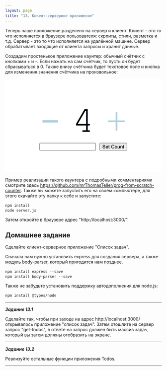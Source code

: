 ```yaml
---
layout: page
title: "13. Клиент-серверное приложение"
---
```


Теперь наше приложение разделено на сервер и клиент. Клиент - это то что исполняется в браузере пользователя: скрпиты, стили, разметка и т.д. Сервер - это то что исполняется на удалённой машине. Сервер обрабатывает входящие от клиента запросы и хранит данные.

Создадим простенькое приложение каунтер: обычный счётчик с кнопками + и -. Если нажать на сам счётчик, то пусть он будет сбрасываться в 0. Также внизу счётчика будет текстовое поле и кнопка для изменения значения счётчика на произвольное:

<img src="img/CounterApp.png">

Пример реализации такого каунтера с подробными комментариями смотрите здесь https://github.com/mrThomasTeller/prog-from-scratch-counter. Также вы можете запустить его на своём компьютере, для этого скачайте эту папку к себе и запустите:

```
npm install
node server.js
```

Затем откройте в браузере адрес "http://localhost:3000/".

## Домашнее задание

Сделайте клиент-серверное приложение "Список задач".

Сначала нам нужно установить express для создания сервера, а также модуль body-parser, который пригодится нам позднее.

```
npm install express --save
npm install body-parser --save
```

Также не забудьте установить поддержку автодополнения для node.js:

```
npm install @types/node
```

---

_**Задание 13.1**_

Сделайте так, чтобы при заходе на адрес http://localhost:3000/ открывалось приложение "список задач". Затем отошлите на сервер запрос "get-todos", в ответе на запрос должен быть массив задач, который вы затем должны отобразить на экране.

---

_**Задание 13.2**_

Реализуйте остальные функции приложения Todos.

---
